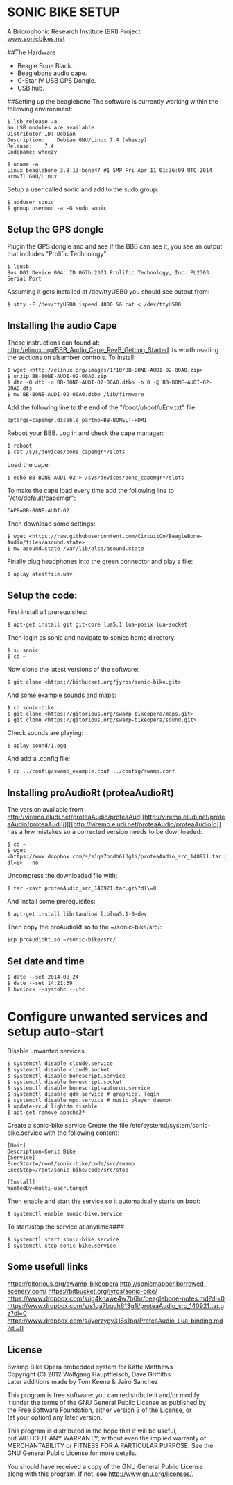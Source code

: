 SONIC BIKE SETUP
===================
A Bricrophonic Research Institute (BRI) Project <br />
www.sonicbikes.net

##The Hardware
- Beagle Bone Black.
- Beaglebone audio cape.
- G-Star IV USB GPS Dongle.
- USB hub.

##Setting up the beaglebone
The software is currently working within the following environment:<br />

    $ lsb_release -a
    No LSB modules are available. 
    Distributor ID:	Debian 
    Description:	Debian GNU/Linux 7.4 (wheezy) 
    Release:	7.4 
    Codename: wheezy

    $ uname -a   
    Linux beaglebone 3.8.13-bone47 #1 SMP Fri Apr 11 01:36:09 UTC 2014 armv7l GNU/Linux

Setup a user called sonic and add to the sudo group: <br />
 
    $ adduser sonic
    $ group usermod -a -G sudo sonic

## Setup the GPS dongle
Plugin the GPS dongle and and see if the BBB can see it, you see an output that includes "Prolific Technology":

    $ lsusb
    Bus 001 Device 004: ID 067b:2303 Prolific Technology, Inc. PL2303 Serial Port


Assuming it gets installed at /dev/ttyUSB0 you should see output from:

    $ stty -F /dev/ttyUSB0 ispeed 4800 && cat < /dev/ttyUSB0

## Installing the audio Cape
These instructions can found at: <http://elinux.org/BBB_Audio_Cape_RevB_Getting_Started>
its worth reading the sections on alsamixer controls.
To install:

    $ wget <http://elinux.org/images/1/10/BB-BONE-AUDI-02-00A0.zip>
    $ unzip BB-BONE-AUDI-02-00A0.zip	
    $ dtc -O dtb -o BB-BONE-AUDI-02-00A0.dtbo -b 0 -@ BB-BONE-AUDI-02-00A0.dts
    $ mv BB-BONE-AUDI-02-00A0.dtbo /lib/firmware

Add the following line to the end of the "/boot/uboot/uEnv.txt" file: 

    optargs=capemgr.disable_partno=BB-BONELT-HDMI

Reboot your BBB. Log in and check the cape manager:

    $ reboot
    $ cat /sys/devices/bone_capemgr*/slots

Load the cape:

    $ echo BB-BONE-AUDI-02 > /sys/devices/bone_capemgr*/slots

To make the cape load every time add the following line to "/etc/default/capemgr":

    CAPE=BB-BONE-AUDI-02
 
Then download some settings:

    $ wget <https://raw.githubusercontent.com/CircuitCo/BeagleBone-Audio/files/asound.state>
    $ mv asound.state /var/lib/alsa/asound.state 

Finally plug headphones into the green connector and play a file:

    $ aplay atestfile.wav

## Setup the code:
First install all prerequisites:

    $ apt-get install git git-core lua5.1 lua-posix lua-socket

Then login as sonic and navigate to sonics home directory:

    $ su sonic
    $ cd ~

Now clone the latest versions of the software:
    
    $ git clone <https://bitbucket.org/jyros/sonic-bike.git>

And some example sounds and maps:

    $ cd sonic-bike
    $ git clone <https://gitorious.org/swamp-bikeopera/maps.git>
    $ git clone <https://gitorious.org/swamp-bikeopera/sound.git>

Check sounds are playing:
 
    $ aplay sound/1.ogg

And add a .config file:

    $ cp ../config/swamp_example.conf ../config/swamp.conf

## Installing proAudioRt (proteaAudioRt)
The version available from <http://viremo.eludi.net/proteaAudio/proteaAud[[http://viremo.eludi.net/proteaAudio/proteaAudi|i]][[http://viremo.eludi.net/proteaAudio/proteaAudio|o]]> has a few mistakes so a corrected version needs to be downloaded:

    $ cd ~
    $ wget <https://www.dropbox.com/s/s1qa7bqdh613g1i/proteaAudio_src_140921.tar.gz?dl=0> --no-

Uncompress the downloaded file with:

    $ tar -xavf proteaAudio_src_140921.tar.gz\?dl\=0

And Install some prerequisites:

    $ apt-get install librtaudio4 liblua5.1-0-dev

Then copy the proAudioRt.so to the ~/sonic-bike/src/:
    
    $cp proAudioRt.so ~/sonic-bike/src/

## Set date and time

    $ date --set 2014-08-24
    $ date --set 14:21:39
    $ hwclock --systohc --utc

# Configure unwanted services and setup auto-start
Disable unwanted services
    
    $ systemctl disable cloud9.service
    $ systemctl disable cloud9.socket
    $ systemctl disable bonescript.service
    $ systemctl disable bonescript.socket
    $ systemctl disable bonescript-autorun.service
    $ systemctl disable gdm.service # graphical login
    $ systemctl disable mpd.service # music player daemon
    $ update-rc.d lightdm disable
    $ apt-get remove apache2*

Create a sonic-bike service
Create the file /etc/systemd/system/sonic-bike.service with the following content:

    [Unit]
    Description=Sonic Bike
    [Service]
    ExecStart=/root/sonic-bike/code/src/swamp
    ExecStop=/root/sonic-bike/code/src/stop

    [Install]
    WantedBy=multi-user.target

Then enable and start the service so it automatically starts on boot:

    $ systemctl enable sonic-bike.service

To start/stop the service at anytime####

    $ systemctl start sonic-bike.service
    $ systemctl stop sonic-bike.service

## Some usefull links
<https://gitorious.org/swamp-bikeopera>
<http://sonicmapper.borrowed-scenery.com/>
<https://bitbucket.org/jyros/sonic-bike/>
<https://www.dropbox.com/s/ig4knawe4w7b6hr/beaglebone-notes.md?dl=0>
<https://www.dropbox.com/s/s1qa7bqdh613g1i/proteaAudio_src_140921.tar.gz?dl=0>
<https://www.dropbox.com/s/jvorzygy318s1bq/ProteaAudio_Lua_binding.md?dl=0>

License
------------------
Swamp Bike Opera embedded system for Kaffe Matthews <br>
Copyright (C) 2012 Wolfgang Hauptfleisch, Dave Griffiths<br>
Later additions made by Tom Keene & Jairo Sanchez<br>

This program is free software: you can redistribute it and/or modify<br>
it under the terms of the GNU General Public License as published by<br>
the Free Software Foundation, either version 3 of the License, or<br>
(at your option) any later version.<br>

This program is distributed in the hope that it will be useful,<br>
but WITHOUT ANY WARRANTY; without even the implied warranty of<br>
MERCHANTABILITY or FITNESS FOR A PARTICULAR PURPOSE.  See the<br>
GNU General Public License for more details.<br>

You should have received a copy of the GNU General Public License<br>
along with this program.  If not, see <http://www.gnu.org/licenses/>.
